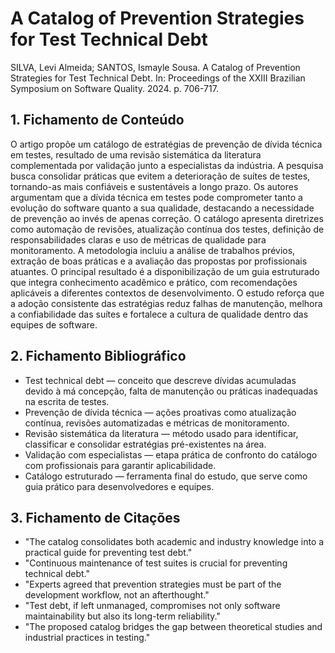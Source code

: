 # A Catalog of Prevention Strategies for Test Technical Debt

SILVA, Levi Almeida; SANTOS, Ismayle Sousa. A Catalog of Prevention Strategies for Test Technical Debt. In: Proceedings of the XXIII Brazilian Symposium on Software Quality. 2024. p. 706-717.

## 1. Fichamento de Conteúdo

O artigo propõe um catálogo de estratégias de prevenção de dívida técnica em testes, resultado de uma revisão sistemática da literatura complementada por validação junto a especialistas da indústria. A pesquisa busca consolidar práticas que evitem a deterioração de suítes de testes, tornando-as mais confiáveis e sustentáveis a longo prazo. Os autores argumentam que a dívida técnica em testes pode comprometer tanto a evolução do software quanto a sua qualidade, destacando a necessidade de prevenção ao invés de apenas correção. O catálogo apresenta diretrizes como automação de revisões, atualização contínua dos testes, definição de responsabilidades claras e uso de métricas de qualidade para monitoramento. A metodologia incluiu a análise de trabalhos prévios, extração de boas práticas e a avaliação das propostas por profissionais atuantes. O principal resultado é a disponibilização de um guia estruturado que integra conhecimento acadêmico e prático, com recomendações aplicáveis a diferentes contextos de desenvolvimento. O estudo reforça que a adoção consistente das estratégias reduz falhas de manutenção, melhora a confiabilidade das suítes e fortalece a cultura de qualidade dentro das equipes de software.

## 2. Fichamento Bibliográfico

* Test technical debt — conceito que descreve dívidas acumuladas devido à má concepção, falta de manutenção ou práticas inadequadas na escrita de testes.
* Prevenção de dívida técnica — ações proativas como atualização contínua, revisões automatizadas e métricas de monitoramento.
* Revisão sistemática da literatura — método usado para identificar, classificar e consolidar estratégias pré-existentes na área.
* Validação com especialistas — etapa prática de confronto do catálogo com profissionais para garantir aplicabilidade.
* Catálogo estruturado — ferramenta final do estudo, que serve como guia prático para desenvolvedores e equipes.

## 3. Fichamento de Citações

* "The catalog consolidates both academic and industry knowledge into a practical guide for preventing test debt."
* "Continuous maintenance of test suites is crucial for preventing technical debt."
* "Experts agreed that prevention strategies must be part of the development workflow, not an afterthought."
* "Test debt, if left unmanaged, compromises not only software maintainability but also its long-term reliability."
* "The proposed catalog bridges the gap between theoretical studies and industrial practices in testing."

